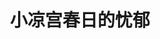 ---
logo: images/animation/小凉宫春日的忧郁.jpg
title: 小凉宫春日的忧郁
subTitle: 由京都动画制作的网络动画，于2009年2月14日开始在YouTube上放送，全25话

category: 动画

hasResource: true
downloadList:
  - intro: 720P x264※
    size: 6.4GB
    link: 
  - intro: 720P x265※
    size: 1.6GB
    link: 
  - intro: 内嵌字幕版
    size: 851.5MB
    link: 
  - intro: 字幕
    size: 56KB
    link: 
  - intro: 云盘 提取码:fuhy
    size: 
    link: https://pan.baidu.com/s/1HI1bHAdrdJW2fmPfxYBptQ

downloadContent: |
  《小凉宫春日的忧郁》是《凉宫春日的忧郁》及原作小说派生出的四格恶搞漫画。<br>
  2008年8月26日，《少年ACE》宣布《小凉宫春日的忧郁》&《小鹤屋学姐的四格》动画化决定。<br>
  2009年，由京都动画制作成网络动画在YouTube上播放，由武本康弘担任监督。同时搭载的还有动画《鹤屋与熏干酪》，于2009年2月14日放送，全25话。<br><br>
  版权属于:VCB-Studio<br>
  文件地址:https://vcb-s.com/archives/11328<br><br>
  ※：无分割版，即与《鹤屋与熏干酪》合并
---